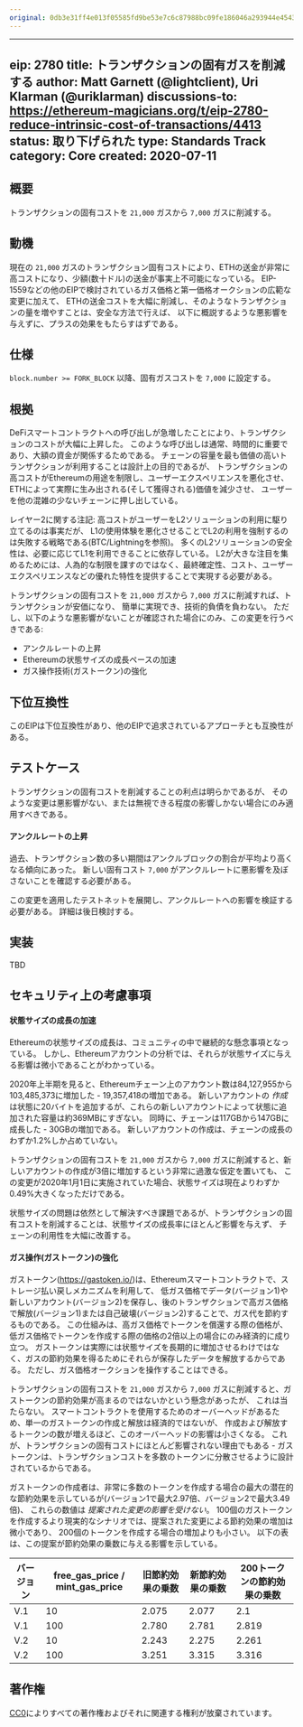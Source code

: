 ```yaml
---
original: 0db3e31ff4e013f05585fd9be53e7c6c87988bc09fe186046a293944e45436ca
---
```


---
eip: 2780
title: トランザクションの固有ガスを削減する
author: Matt Garnett (@lightclient), Uri Klarman (@uriklarman)
discussions-to: https://ethereum-magicians.org/t/eip-2780-reduce-intrinsic-cost-of-transactions/4413
status: 取り下げられた
type: Standards Track
category: Core
created: 2020-07-11
---

## 概要
トランザクションの固有コストを `21,000` ガスから `7,000` ガスに削減する。

## 動機
現在の `21,000` ガスのトランザクション固有コストにより、ETHの送金が非常に高コストになり、少額(数十ドル)の送金が事実上不可能になっている。
EIP-1559などの他のEIPで検討されているガス価格と第一価格オークションの広範な変更に加えて、
ETHの送金コストを大幅に削減し、そのようなトランザクションの量を増やすことは、安全な方法で行えば、
以下に概説するような悪影響を与えずに、プラスの効果をもたらすはずである。

## 仕様
`block.number >= FORK_BLOCK` 以降、固有ガスコストを `7,000` に設定する。

## 根拠

DeFiスマートコントラクトへの呼び出しが急増したことにより、トランザクションのコストが大幅に上昇した。
このような呼び出しは通常、時間的に重要であり、大額の資金が関係するためである。
チェーンの容量を最も価値の高いトランザクションが利用することは設計上の目的であるが、
トランザクションの高コストがEthereumの用途を制限し、ユーザーエクスペリエンスを悪化させ、
ETHによって実際に生み出される(そして獲得される)価値を減少させ、
ユーザーを他の混雑の少ないチェーンに押し出している。

レイヤー2に関する注記: 高コストがユーザーをL2ソリューションの利用に駆り立てるのは事実だが、
L1の使用体験を悪化させることでL2の利用を強制するのは失敗する戦略である(BTC/Lightningを参照)。
多くのL2ソリューションの安全性は、必要に応じてL1を利用できることに依存している。
L2が大きな注目を集めるためには、人為的な制限を課すのではなく、最終確定性、コスト、ユーザーエクスペリエンスなどの優れた特性を提供することで実現する必要がある。

トランザクションの固有コストを `21,000` ガスから `7,000` ガスに削減すれば、トランザクションが安価になり、
簡単に実現でき、技術的負債を負わない。
ただし、以下のような悪影響がないことが確認された場合にのみ、この変更を行うべきである:

* アンクルレートの上昇
* Ethereumの状態サイズの成長ペースの加速
* ガス操作技術(ガストークン)の強化

## 下位互換性
このEIPは下位互換性があり、他のEIPで追求されているアプローチとも互換性がある。

## テストケース
トランザクションの固有コストを削減することの利点は明らかであるが、
そのような変更は悪影響がない、または無視できる程度の影響しかない場合にのみ適用すべきである。

#### アンクルレートの上昇
過去、トランザクション数の多い期間はアンクルブロックの割合が平均より高くなる傾向にあった。
新しい固有コスト `7,000` がアンクルレートに悪影響を及ぼさないことを確認する必要がある。

この変更を適用したテストネットを展開し、アンクルレートへの影響を検証する必要がある。
詳細は後日検討する。

## 実装
TBD

## セキュリティ上の考慮事項

#### 状態サイズの成長の加速
Ethereumの状態サイズの成長は、コミュニティの中で継続的な懸念事項となっている。
しかし、Ethereumアカウントの分析では、それらが状態サイズに与える影響は微小であることがわかっている。

2020年上半期を見ると、Ethereumチェーン上のアカウント数は84,127,955から103,485,373に増加した - 19,357,418の増加である。
新しいアカウントの *作成* は状態に20バイトを追加するが、これらの新しいアカウントによって状態に追加された容量は約369MBにすぎない。
同時に、チェーンは117GBから147GBに成長した - 30GBの増加である。
新しいアカウントの作成は、チェーンの成長のわずか1.2%しか占めていない。

トランザクションの固有コストを `21,000` ガスから `7,000` ガスに削減すると、新しいアカウントの作成が3倍に増加するという非常に過激な仮定を置いても、
この変更が2020年1月1日に実施されていた場合、状態サイズは現在よりわずか0.49%大きくなっただけである。

状態サイズの問題は依然として解決すべき課題であるが、トランザクションの固有コストを削減することは、状態サイズの成長率にほとんど影響を与えず、
チェーンの利用性を大幅に改善する。

#### ガス操作(ガストークン)の強化
ガストークン(https://gastoken.io/)は、Ethereumスマートコントラクトで、ストレージ払い戻しメカニズムを利用して、
低ガス価格でデータ(バージョン1)や新しいアカウント(バージョン2)を保存し、後のトランザクションで高ガス価格で解放(バージョン1)または自己破壊(バージョン2)することで、ガス代を節約するものである。
この仕組みは、高ガス価格でトークンを償還する際の価格が、低ガス価格でトークンを作成する際の価格の2倍以上の場合にのみ経済的に成り立つ。
ガストークンは実際には状態サイズを長期的に増加させるわけではなく、ガスの節約効果を得るためにそれらが保存したデータを解放するからである。
ただし、ガス価格オークションを操作することはできる。

トランザクションの固有コストを `21,000` ガスから `7,000` ガスに削減すると、ガストークンの節約効果が高まるのではないかという懸念があったが、
これは当たらない。
スマートコントラクトを使用するためのオーバーヘッドがあるため、単一のガストークンの作成と解放は経済的ではないが、
作成および解放するトークンの数が増えるほど、このオーバーヘッドの影響は小さくなる。
これが、トランザクションの固有コストにほとんど影響されない理由でもある - ガストークンは、トランザクションコストを多数のトークンに分散させるように設計されているからである。

ガストークンの作成者は、非常に多数のトークンを作成する場合の最大の潜在的な節約効果を示しているが(バージョン1で最大2.97倍、バージョン2で最大3.49倍)、
これらの数値は *提案された変更の影響を受けない*。
100個のガストークンを作成するより現実的なシナリオでは、提案された変更による節約効果の増加は微小であり、
200個のトークンを作成する場合の増加よりも小さい。
以下の表は、この提案が節約効果の乗数に与える影響を示している。

| バージョン | free_gas_price / mint_gas_price | 旧節約効果の乗数 | 新節約効果の乗数 | 200トークンの節約効果の乗数 |
|---|---|---|---|---|
| V.1 | 10 | 2.075 | 2.077 | 2.1 |
| V.1 | 100 | 2.780 | 2.781 | 2.819 |
| V.2 | 10 | 2.243 | 2.275 | 2.261 |
| V.2 | 100 | 3.251 | 3.315 | 3.316 |

## 著作権
[CC0](../LICENSE.md)によりすべての著作権およびそれに関連する権利が放棄されています。